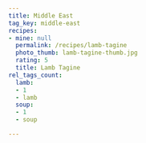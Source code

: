 ```yaml
---
title: Middle East
tag_key: middle-east
recipes:
- mine: null
  permalink: /recipes/lamb-tagine
  photo_thumb: lamb-tagine-thumb.jpg
  rating: 5
  title: Lamb Tagine
rel_tags_count:
  lamb:
  - 1
  - lamb
  soup:
  - 1
  - soup

---
```

